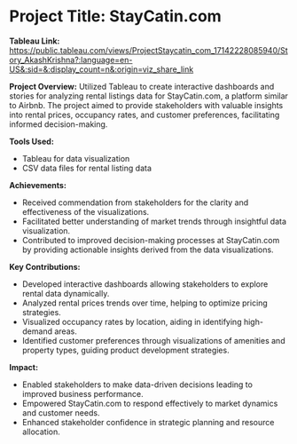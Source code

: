 # **Project Title:** StayCatin.com

**Tableau Link:** https://public.tableau.com/views/ProjectStaycatin_com_17142228085940/Story_AkashKrishna?:language=en-US&:sid=&:display_count=n&:origin=viz_share_link

**Project Overview:**
Utilized Tableau to create interactive dashboards and stories for analyzing rental listings data for StayCatin.com, a platform similar to Airbnb. The project aimed to provide stakeholders with valuable insights into rental prices, occupancy rates, and customer preferences, facilitating informed decision-making.

**Tools Used:**
* Tableau for data visualization 
* CSV data files for rental listing data

**Achievements:**
* Received commendation from stakeholders for the clarity and effectiveness of the visualizations.
* Facilitated better understanding of market trends through insightful data visualization.
* Contributed to improved decision-making processes at StayCatin.com by providing actionable insights derived from the data visualizations.

**Key Contributions:**
* Developed interactive dashboards allowing stakeholders to explore rental data dynamically.
* Analyzed rental prices trends over time, helping to optimize pricing strategies.
* Visualized occupancy rates by location, aiding in identifying high-demand areas.
* Identified customer preferences through visualizations of amenities and property types, guiding product development strategies.

**Impact:**
* Enabled stakeholders to make data-driven decisions leading to improved business performance.
* Empowered StayCatin.com to respond effectively to market dynamics and customer needs.
* Enhanced stakeholder confidence in strategic planning and resource allocation.
